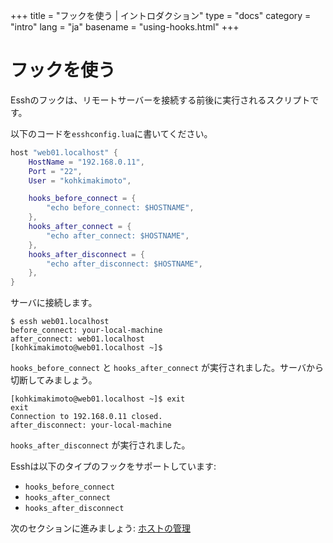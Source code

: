 +++
title = "フックを使う | イントロダクション"
type = "docs"
category = "intro"
lang = "ja"
basename = "using-hooks.html"
+++

# フックを使う

Esshのフックは、リモートサーバーを接続する前後に実行されるスクリプトです。

以下のコードを`esshconfig.lua`に書いてください。

~~~lua
host "web01.localhost" {
    HostName = "192.168.0.11",
    Port = "22",
    User = "kohkimakimoto",

    hooks_before_connect = {
        "echo before_connect: $HOSTNAME",
    },
    hooks_after_connect = {
        "echo after_connect: $HOSTNAME",
    },
    hooks_after_disconnect = {
        "echo after_disconnect: $HOSTNAME",
    },
}
~~~

サーバに接続します。

~~~
$ essh web01.localhost 
before_connect: your-local-machine
after_connect: web01.localhost
[kohkimakimoto@web01.localhost ~]$ 
~~~

`hooks_before_connect` と `hooks_after_connect` が実行されました。サーバから切断してみましょう。

~~~
[kohkimakimoto@web01.localhost ~]$ exit
exit
Connection to 192.168.0.11 closed.
after_disconnect: your-local-machine
~~~

`hooks_after_disconnect` が実行されました。

Esshは以下のタイプのフックをサポートしています:

* `hooks_before_connect`
* `hooks_after_connect`
* `hooks_after_disconnect`

次のセクションに進みましょう: [ホストの管理](managing-hosts.html)
